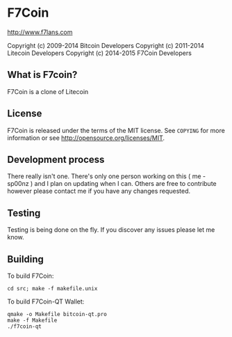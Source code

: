F7Coin
================================

http://www.f7lans.com

Copyright (c) 2009-2014 Bitcoin Developers
Copyright (c) 2011-2014 Litecoin Developers
Copyright (c) 2014-2015 F7Coin Developers

What is F7coin?
----------------

F7Coin is a clone of Litecoin

License
-------

F7Coin is released under the terms of the MIT license. See `COPYING` for more
information or see http://opensource.org/licenses/MIT.

Development process
-------------------

There really isn't one. There's only one person working on this ( me - sp00nz ) and
I plan on updating when I can. Others are free to contribute however please contact me
if you have any changes requested.

Testing
-------

Testing is being done on the fly. If you discover any issues please let me know.


Building
--------

To build F7Coin: 

    cd src; make -f makefile.unix

To build F7Coin-QT Wallet:

    qmake -o Makefile bitcoin-qt.pro
    make -f Makefile
    ./f7coin-qt


